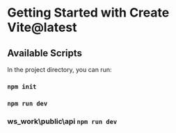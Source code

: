 # Getting Started with Create Vite@latest

## Available Scripts

In the project directory, you can run:

### `npm init`

### `npm run dev`

### ws_work\public\api `npm run dev`
